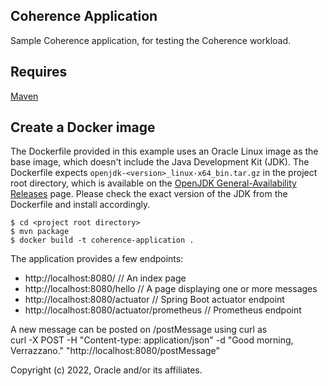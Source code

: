 ## Coherence Application

Sample Coherence application, for testing the Coherence workload.

## Requires

[Maven](https://maven.apache.org/download.cgi)

## Create a Docker image
The Dockerfile provided in this example uses an Oracle Linux image as the base image, which doesn't include the Java Development Kit (JDK).
The Dockerfile expects `openjdk-<version>_linux-x64_bin.tar.gz` in the project root directory, which is available on the [OpenJDK General-Availability Releases](https://jdk.java.net/archive/) page.
Please check the exact version of the JDK from the Dockerfile and install accordingly.

    $ cd <project root directory>
    $ mvn package
    $ docker build -t coherence-application .

The application provides a few endpoints:  
* http://localhost:8080/   // An index page  
* http://localhost:8080/hello   // A page displaying one or more messages
* http://localhost:8080/actuator  // Spring Boot actuator endpoint  
* http://localhost:8080/actuator/prometheus   // Prometheus endpoint  

A new message can be posted on /postMessage using curl as  
curl -X POST -H "Content-type: application/json" -d "Good morning, Verrazzano." "http://localhost:8080/postMessage"

Copyright (c) 2022, Oracle and/or its affiliates.
